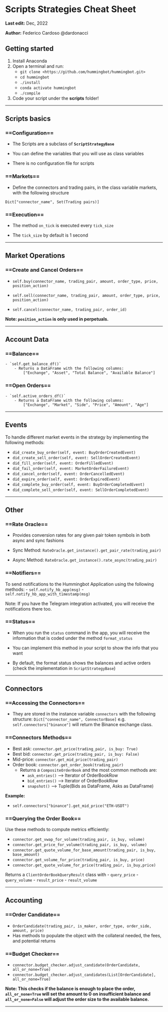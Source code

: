 # Scripts Strategies Cheat Sheet

**Last edit:** Dec, 2022

**Author:** Federico Cardoso @dardonacci

## **Getting started**

1. Install Anaconda
2. Open a terminal and run:
    - ```git clone <https://github.com/hummingbot/hummingbot.git>```
    - ```cd hummingbot```
    - ```./install```
    - ```conda activate hummingbot```
    - ```./compile```
3. Code your script under the **scripts** folder!

---

## **Scripts basics**

### ==Configuration==

- The Scripts are a subclass of **`ScriptStrategyBase`**

- You can define the variables that you will use as class variables

- There is no configuration file for scripts

### ==Markets==

- Define the connectors and trading pairs, in the class variable markets, with the following structure

```
Dict["connector_name", Set(Trading pairs)]
```

### ==Execution==

- The method `on_tick` is executed every `tick_size`

- The `tick_size` by default is 1 second

---

## **Market Operations**

### ==Create and Cancel Orders==

- ```self.buy(connector_name, trading_pair, amount, order_type, price, position_action)```

- ```self.sell(connector_name, trading_pair, amount, order_type, price, position_action)```

- ```self.cancel(connector_name, trading_pair, order_id)```

**Note: `position_action` is only used in perpetuals.**

---

## **Account Data**

### ==Balance==

    - `self.get_balance_df()`
        - Returns a DataFrame with the following columns:
            ["Exchange", "Asset", "Total Balance", "Available Balance"]

### ==Open Orders==

    - `self.active_orders_df()`
        - Returns a DataFrame with the following columns:
            ["Exchange", "Market", "Side", "Price", "Amount", "Age"]

---

## **Events**

To handle different market events in the strategy by implementing the following methods:

- `did_create_buy_order(self, event: BuyOrderCreatedEvent)`
- `did_create_sell_order(self, event: SellOrderCreatedEvent)`
- `did_fill_order(self, event: OrderFilledEvent)`
- `did_fail_order(self, event: MarketOrderFailureEvent)`
- `did_cancel_order(self, event: OrderCancelledEvent)`
- `did_expire_order(self, event: OrderExpiredEvent)`
- `did_complete_buy_order(self, event: BuyOrderCompletedEvent)`
- `did_complete_sell_order(self, event: SellOrderCompletedEvent)`

---

## **Other**

### ==Rate Oracle==

- Provides conversion rates for any given pair token symbols in both async and sync fashions

- Sync Method: `RateOracle.get_instance().get_pair_rate(trading_pair)`

- Async Method: `RateOracle.get_instance().rate_async(trading_pair)`

### ==Notifiers==

To send notifications to the Hummingbot Application using the following methods:
    - ```self.notify_hb_app(msg)```
    - ```self.notify_hb_app_with_timestamp(msg)```

Note: If you have the Telegram integration activated, you will receive the notifications there too.

### ==Status==

- When you run the `status` command in the app, you will receive the information that is coded under the method `format_status`

- You can implement this method in your script to show the info that you want

- By default, the format status shows the balances and active orders (check the implementation in `ScriptStrategyBase`)

---

## **Connectors**

### ==Accessing the Connectors==

- They are stored in the instance variable `connectors` with the following structure:
    `Dict["connector_name", ConnectorBase]`
        e.g. `self.connectors["binance"]` will return the Binance exchange class.

### ==Connectors Methods==

- Best ask: `connector.get_price(trading_pair, is_buy: True)`
- Best bid: `connector.get_price(trading_pair, is_buy: False)`
- Mid-price: `connector.get_mid_price(trading_pair)`
- Order book: `connector.get_order_book(trading_pair)`
  - Returns a `CompositeOrderBook` and the most common methods are:
    - `ask_entries()` --> Iterator of OrderBookRow
    - `bid_entries()` --> Iterator of OrderBookRow
    - `snapshot()` --> Tuple(Bids as DataFrame, Asks as DataFrame)

**Example:**

- `self.connectors["binance"].get_mid_price("ETH-USDT")`

### ==Querying the Order Book==

Use these methods to compute metrics efficiently:

- `connector.get_vwap_for_volume(trading_pair, is_buy, volume)`
- `connector.get_price_for_volume(trading_pair, is_buy, volume)`
- `connector.get_quote_volume_for_base_amount(trading_pair, is_buy, base_amount)`
- `connector.get_volume_for_price(trading_pair, is_buy, price)`
- `connector.get_quote_volume_for_price(trading_pair, is_buy,price)`

Returns a `ClientOrderBookQueryResult` class with
    - `query_price`
    - `query_volume`
    - `result_price`
    - `result_volume`

---

## **Accounting**

### ==Order Candidate==

- `OrderCandidate(trading_pair, is_maker, order_type, order_side, amount, price)`
- Has methods to populate the object with the collateral needed, the fees, and potential returns

### ==Budget Checker==

- `connector.budget_checker.adjust_candidate(OrderCandidate, all_or_none=True)`
- `connector.budget_checker.adjust_candidates(List[OrderCandidate], all_or_none=True)`

**Note: This checks if the balance is enough to place the order, `all_or_none=True` will set the amount to 0 on insufficient balance and `all_or_none=False` will adjust the order size to the available balance.**

---
